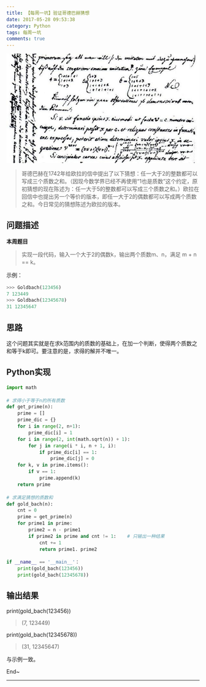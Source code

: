 ```yaml
---
title: 【每周一坑】验证哥德巴赫猜想
date: 2017-05-28 09:53:38
category: Python
tags: 每周一坑
comments: true
---
```


![Goldbach's conjecture](/images/imagesource/17-05-28.jpg )

> 哥德巴赫在1742年给欧拉的信中提出了以下猜想：任一大于2的整数都可以写成三个质数之和。（因现今数学界已经不再使用“1也是质数”这个约定，原初猜想的现在陈述为：任一大于5的整数都可以写成三个质数之和。）欧拉在回信中也提出另一个等价的版本，即任一大于2的偶数都可以写成两个质数之和。今日常见的猜想陈述为欧拉的版本。

<!--more-->

## 问题描述

**本周题目**

> 实现一段代码，输入一个大于2的偶数k，输出两个质数m、n，满足 m + n == k。

示例：

```python
>>> Goldbach(123456)
7 123449
>>> Goldbach(12345678)
31 12345647
```

## 思路

这个问题其实就是在求k范围内的质数的基础上，在加一个判断，使得两个质数之和等于k即可。要注意的是，求得的解并不唯一。

## Python实现

```python
import math

# 求得小于等于n的所有质数
def get_prime(n):
    prime = []
    prime_dic = {}
    for i in range(2, n+1):
        prime_dic[i] = 1
    for i in range(2, int(math.sqrt(n)) + 1):
        for j in range(i * i, n + 1, i):
            if prime_dic[i] == 1:
                prime_dic[j] = 0
    for k, v in prime.items():
        if v == 1:
            prime.append(k)
    return prime

# 求满足猜想的质数和
def gold_bach(n):
    cnt = 0
    prime = get_prime(n)
    for prime1 in prime:
        prime2 = n - prime1
        if prime2 in prime and cnt != 1:    # 只输出一种结果
            cnt += 1
            return prime1. prime2

if __name__ == '__main__'：
    print(gold_bach(123456))
    print(gold_bach(12345678))
```

## 输出结果

print(gold_bach(123456))

> (7, 123449)

print(gold_bach(12345678))

> (31, 12345647)

与示例一致。

End~

---

